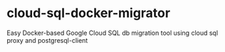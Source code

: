# cloud-sql-docker-migrator
Easy Docker-based Google Cloud SQL db migration tool using cloud sql proxy and postgresql-client
